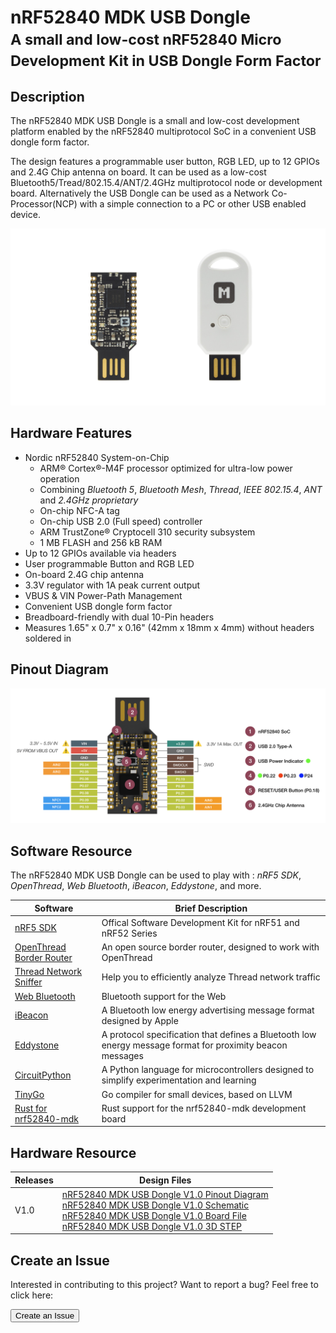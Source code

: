 # nRF52840 MDK USB Dongle <br><small>A small and low-cost nRF52840 Micro Development Kit in USB Dongle Form Factor</small>

## Description

The nRF52840 MDK USB Dongle is a small and low-cost development platform enabled by the nRF52840 multiprotocol SoC in a convenient USB dongle form factor.

The design features a programmable user button, RGB LED, up to 12 GPIOs and 2.4G Chip antenna on board. It can be used as a low-cost Bluetooth5/Tread/802.15.4/ANT/2.4GHz multiprotocol node or development board. Alternatively the USB Dongle can be used as a Network Co-Processor(NCP) with a simple connection to a PC or other USB enabled device.

[![](images/dongle_pcba_case.jpg)](https://store.makerdiary.com/search?q=nrf52840+dongle)

## Hardware Features

* Nordic nRF52840 System-on-Chip
	- ARM® Cortex®-M4F processor optimized for ultra-low power operation
	- Combining *Bluetooth 5*, *Bluetooth Mesh*, *Thread*, *IEEE 802.15.4*, *ANT* and *2.4GHz proprietary*
	- On-chip NFC-A tag
	- On-chip USB 2.0 (Full speed) controller
	- ARM TrustZone® Cryptocell 310 security subsystem
	- 1 MB FLASH and 256 kB RAM
* Up to 12 GPIOs available via headers
* User programmable Button and RGB LED
* On-board 2.4G chip antenna 
* 3.3V regulator with 1A peak current output
* VBUS & VIN Power-Path Management
* Convenient USB dongle form factor
* Breadboard-friendly with dual 10-Pin headers
* Measures 1.65" x 0.7" x 0.16" (42mm x 18mm x 4mm) without headers soldered in

## Pinout Diagram

[![](images/nrf52840-mdk-usb-dongle-pinout.png)](images/nrf52840-mdk-usb-dongle-pinout.png)

## Software Resource

The nRF52840 MDK USB Dongle can be used to play with : *nRF5 SDK*, *OpenThread*, *Web Bluetooth*, *iBeacon*, *Eddystone*, and more.

| Software  | Brief Description |
| ---------- | ----- |
| [nRF5 SDK](nrf5-sdk/) | Offical Software Development Kit for nRF51 and nRF52 Series |
| [OpenThread Border Router](OTBR/) | An open source border router, designed to work with OpenThread |
| [Thread Network Sniffer](thread-sniffer/) | Help you to efficiently analyze Thread network traffic|
| [Web Bluetooth](https://webbluetoothcg.github.io/web-bluetooth/) | Bluetooth support for the Web |
| [iBeacon](https://developer.apple.com/ibeacon/) | A Bluetooth low energy advertising message format designed by Apple |
| [Eddystone](https://github.com/google/eddystone) | A protocol specification that defines a Bluetooth low energy message format for proximity beacon messages |
| [CircuitPython](https://github.com/adafruit/circuitpython/blob/master/ports/nrf/README.md) | A Python language for microcontrollers designed to simplify experimentation and learning |
| [TinyGo](https://github.com/aykevl/tinygo/issues/30) | Go compiler for small devices, based on LLVM |
| [Rust for nrf52840-mdk](https://github.com/nrf-rs/nrf52840-mdk-rs) | Rust support for the nrf52840-mdk development board |


## Hardware Resource

| Releases | Design Files                   |
| -------- | ------------------------------ |
| V1.0     | [nRF52840 MDK USB Dongle V1.0 Pinout Diagram](hardware/nrf52840-mdk-usb-dongle-pinout_v1_0.pdf)<br/>[nRF52840 MDK USB Dongle V1.0 Schematic](hardware/nrf52840-mdk-usb-dongle-sch_v1_0.pdf)<br/>[nRF52840 MDK USB Dongle V1.0 Board File](hardware/nrf52840-mdk-usb-dongle-board_v1_0.pdf)<br/>[nRF52840 MDK USB Dongle V1.0 3D STEP](hardware/nrf52840-mdk-usb-dongle-3d_v1_0.step)|

## Create an Issue

Interested in contributing to this project? Want to report a bug? Feel free to click here:

<a href="https://github.com/makerdiary/nrf52840-mdk-usb-dongle/issues/new"><button data-md-color-primary="red-bud"><i class="fa fa-github"></i> Create an Issue</button></a>

